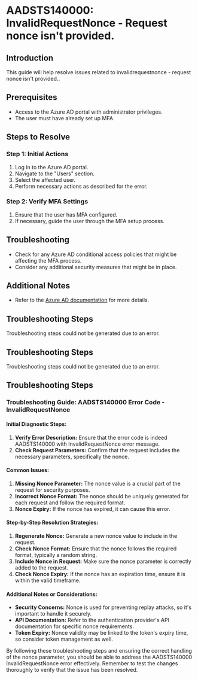 # AADSTS140000: InvalidRequestNonce - Request nonce isn't provided.

## Introduction
This guide will help resolve issues related to invalidrequestnonce - request nonce isn't provided..

## Prerequisites
- Access to the Azure AD portal with administrator privileges.
- The user must have already set up MFA.

## Steps to Resolve

### Step 1: Initial Actions
1. Log in to the Azure AD portal.
2. Navigate to the "Users" section.
3. Select the affected user.
4. Perform necessary actions as described for the error.

### Step 2: Verify MFA Settings
1. Ensure that the user has MFA configured.
2. If necessary, guide the user through the MFA setup process.

## Troubleshooting
- Check for any Azure AD conditional access policies that might be affecting the MFA process.
- Consider any additional security measures that might be in place.

## Additional Notes
- Refer to the [Azure AD documentation](https://learn.microsoft.com/en-us/azure/active-directory/) for more details.


## Troubleshooting Steps
Troubleshooting steps could not be generated due to an error.

## Troubleshooting Steps
Troubleshooting steps could not be generated due to an error.

## Troubleshooting Steps
### Troubleshooting Guide: AADSTS140000 Error Code - InvalidRequestNonce

#### Initial Diagnostic Steps:
1. **Verify Error Description:** Ensure that the error code is indeed AADSTS140000 with InvalidRequestNonce error message.
2. **Check Request Parameters:** Confirm that the request includes the necessary parameters, specifically the nonce.

#### Common Issues:
1. **Missing Nonce Parameter:** The nonce value is a crucial part of the request for security purposes.
2. **Incorrect Nonce Format:** The nonce should be uniquely generated for each request and follow the required format.
3. **Nonce Expiry:** If the nonce has expired, it can cause this error.

#### Step-by-Step Resolution Strategies:
1. **Regenerate Nonce:** Generate a new nonce value to include in the request.
2. **Check Nonce Format:** Ensure that the nonce follows the required format, typically a random string.
3. **Include Nonce in Request:** Make sure the nonce parameter is correctly added to the request.
4. **Check Nonce Expiry:** If the nonce has an expiration time, ensure it is within the valid timeframe.

#### Additional Notes or Considerations:
- **Security Concerns:** Nonce is used for preventing replay attacks, so it's important to handle it securely.
- **API Documentation:** Refer to the authentication provider's API documentation for specific nonce requirements.
- **Token Expiry:** Nonce validity may be linked to the token's expiry time, so consider token management as well.

By following these troubleshooting steps and ensuring the correct handling of the nonce parameter, you should be able to address the AADSTS140000 InvalidRequestNonce error effectively. Remember to test the changes thoroughly to verify that the issue has been resolved.